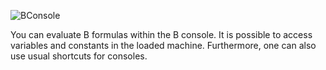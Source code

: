 ![BConsole](../../screenshots/Main%20View/BConsole.png)

You can evaluate B formulas within the B console. It is possible to access variables and constants in the loaded machine.
Furthermore, one can also use usual shortcuts for consoles.
